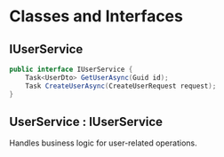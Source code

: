 # Classes and Interfaces

## IUserService

```csharp
public interface IUserService {
    Task<UserDto> GetUserAsync(Guid id);
    Task CreateUserAsync(CreateUserRequest request);
}
```

## UserService : IUserService

Handles business logic for user-related operations.
